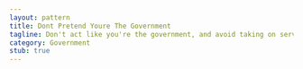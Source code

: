 ```yaml
---
layout: pattern
title: Dont Pretend Youre The Government
tagline: Don't act like you're the government, and avoid taking on services which should be provided by them. 
category: Government
stub: true
---
```





